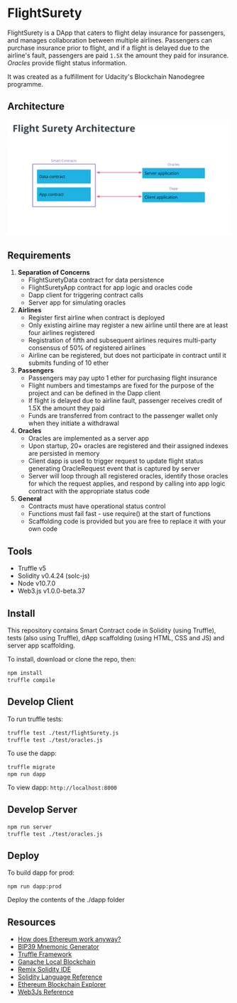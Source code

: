 # FlightSurety

FlightSurety is a DApp that caters to flight delay insurance for passengers, and manages collaboration between multiple airlines. Passengers can purchase insurance prior to flight, and if a flight is delayed due to the airline's fault, passengers are paid `1.5X` the amount they paid for insurance. *Oracles* provide flight status information.

It was created as a fulfillment for Udacity's Blockchain Nanodegree programme.

## Architecture

![DApp architecture](images/dapp-architecture.png)

## Requirements

1. **Separation of Concerns**
    - FlightSuretyData contract for data persistence
    - FlightSuretyApp contract for app logic and oracles code
    - Dapp client for triggering contract calls
    - Server app for simulating oracles
2. **Airlines**
   - Register first airline when contract is deployed
   - Only existing airline may register a new airline until there are at least four airlines registered
   - Registration of fifth and subsequent airlines requires multi-party consensus of 50% of registered airlines
   - Airline can be registered, but does not participate in contract until it submits funding of 10 ether
3. **Passengers**
    - Passengers may pay upto 1 ether for purchasing flight insurance
    - Flight numbers and timestamps are fixed for the purpose of the project and can be defined in the Dapp client
    - If flight is delayed due to airline fault, passenger receives credit of 1.5X the amount they paid
    - Funds are transferred from contract to the passenger wallet only when they initiate a withdrawal
4. **Oracles**
    - Oracles are implemented as a server app
    - Upon startup, 20+ oracles are registered and their assigned indexes are persisted in memory
    - Client dapp is used to trigger request to update flight status generating OracleRequest event that is captured by server
    - Server will loop through all registered oracles, identify those oracles for which the request applies, and respond by calling into app logic contract with the appropriate status code
5. **General**
    - Contracts must have operational status control
    - Functions must fail fast - use require() at the start of functions
    - Scaffolding code is provided but you are free to replace it with your own code

## Tools

- Truffle v5
- Solidity v0.4.24 (solc-js)
- Node v10.7.0
- Web3.js v1.0.0-beta.37

## Install

This repository contains Smart Contract code in Solidity (using Truffle), tests (also using Truffle), dApp scaffolding (using HTML, CSS and JS) and server app scaffolding.

To install, download or clone the repo, then:

```
npm install
truffle compile
```

## Develop Client

To run truffle tests:

```
truffle test ./test/flightSurety.js
truffle test ./test/oracles.js
```

To use the dapp:

```
truffle migrate
npm run dapp
```

To view dapp: `http://localhost:8000`

## Develop Server

```
npm run server
truffle test ./test/oracles.js
```

## Deploy

To build dapp for prod:

```
npm run dapp:prod
```

Deploy the contents of the ./dapp folder


## Resources

* [How does Ethereum work anyway?](https://medium.com/@preethikasireddy/how-does-ethereum-work-anyway-22d1df506369)
* [BIP39 Mnemonic Generator](https://iancoleman.io/bip39/)
* [Truffle Framework](http://truffleframework.com/)
* [Ganache Local Blockchain](http://truffleframework.com/ganache/)
* [Remix Solidity IDE](https://remix.ethereum.org/)
* [Solidity Language Reference](http://solidity.readthedocs.io/en/v0.4.24/)
* [Ethereum Blockchain Explorer](https://etherscan.io/)
* [Web3Js Reference](https://github.com/ethereum/wiki/wiki/JavaScript-API)